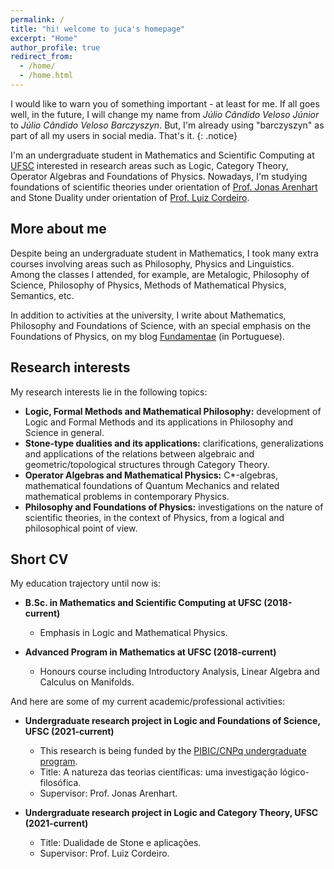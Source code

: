 ```yaml
---
permalink: /
title: "hi! welcome to juca's homepage"
excerpt: "Home"
author_profile: true
redirect_from: 
  - /home/
  - /home.html
---
```


I would like to warn you of something important - at least for me. If all goes well, in the future, I will change my name from _Júlio Cândido Veloso Júnior_ to _Júlio Cândido Veloso Barczyszyn_. But, I'm already using "barczyszyn" as part of all my users in social media. That's it.
{: .notice}

I'm an undergraduate student in Mathematics and Scientific Computing at [UFSC](https://ufsc.br/) interested in research areas such as Logic, Category Theory, Operator Algebras and Foundations of Physics. Nowadays, I'm studying foundations of scientific theories under orientation of [Prof. Jonas Arenhart](https://fil.cfh.ufsc.br/jonas-becker-arenhart/) and Stone Duality under orientation of [Prof. Luiz Cordeiro](http://mtm.ufsc.br/~cordeiro/). 

## More about me

Despite being an undergraduate student in Mathematics, I took many extra courses involving areas such as Philosophy, Physics and Linguistics. Among the classes I attended, for example, are Metalogic, Philosophy of Science, Philosophy of Physics, Methods of Mathematical Physics, Semantics, etc.

In addition to activities at the university, I write about Mathematics, Philosophy and Foundations of Science, with an special emphasis on the Foundations of Physics, on my blog [Fundamentae](http://fundamentae.com) (in Portuguese).

## Research interests

My research interests lie in the following topics:

* **Logic, Formal Methods and Mathematical Philosophy:** development of Logic and Formal Methods and its applications in Philosophy and Science in general.
* **Stone-type dualities and its applications:** clarifications, generalizations and applications of the relations between algebraic and geometric/topological structures through Category Theory. 
* **Operator Algebras and Mathematical Physics:** C*-algebras, mathematical foundations of Quantum Mechanics and related mathematical problems in contemporary Physics.  
* **Philosophy and Foundations of Physics:** investigations on the nature of scientific theories, in the context of Physics, from a logical and philosophical point of view.

## Short CV

My education trajectory until now is:

* **B.Sc. in Mathematics and Scientific Computing at UFSC (2018-current)**
  * Emphasis in Logic and Mathematical Physics. 

* **Advanced Program in Mathematics at UFSC (2018-current)** 
  *  Honours course including Introductory Analysis, Linear Algebra and Calculus on Manifolds.

And here are some of my current academic/professional activities:

* **Undergraduate research project in Logic and Foundations of Science, UFSC (2021-current)**
  * This research is being funded by the [PIBIC/CNPq undergraduate program](http://pibic.propesq.ufsc.br/).
  * Title: A natureza das teorias científicas: uma investigação lógico-filosófica. 
  * Supervisor: Prof. Jonas Arenhart. 

* **Undergraduate research project in Logic and Category Theory, UFSC (2021-current)**
  * Title: Dualidade de Stone e aplicações. 
  * Supervisor: Prof. Luiz Cordeiro. 
